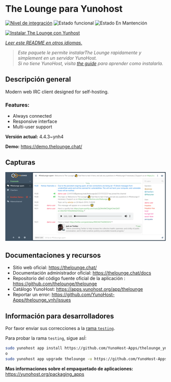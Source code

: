 <!--
Este archivo README esta generado automaticamente<https://github.com/YunoHost/apps/tree/master/tools/readme_generator>
No se debe editar a mano.
-->

# The Lounge para Yunohost

[![Nivel de integración](https://dash.yunohost.org/integration/thelounge.svg)](https://ci-apps.yunohost.org/ci/apps/thelounge/) ![Estado funcional](https://ci-apps.yunohost.org/ci/badges/thelounge.status.svg) ![Estado En Mantención](https://ci-apps.yunohost.org/ci/badges/thelounge.maintain.svg)

[![Instalar The Lounge con Yunhost](https://install-app.yunohost.org/install-with-yunohost.svg)](https://install-app.yunohost.org/?app=thelounge)

*[Leer este README en otros idiomas.](./ALL_README.md)*

> *Este paquete le permite instalarThe Lounge rapidamente y simplement en un servidor YunoHost.*  
> *Si no tiene YunoHost, visita [the guide](https://yunohost.org/install) para aprender como instalarla.*

## Descripción general

Modern web IRC client designed for self-hosting. 

### Features:

- Always connected
- Responsive interface
- Multi-user support

**Versión actual:** 4.4.3~ynh4

**Demo:** <https://demo.thelounge.chat/>

## Capturas

![Captura de The Lounge](./doc/screenshots/thelounge-screenshot.png)

## Documentaciones y recursos

- Sitio web oficial: <https://thelounge.chat/>
- Documentación administrador oficial: <https://thelounge.chat/docs>
- Repositorio del código fuente oficial de la aplicación : <https://github.com/thelounge/thelounge>
- Catálogo YunoHost: <https://apps.yunohost.org/app/thelounge>
- Reportar un error: <https://github.com/YunoHost-Apps/thelounge_ynh/issues>

## Información para desarrolladores

Por favor enviar sus correcciones a la [rama `testing`](https://github.com/YunoHost-Apps/thelounge_ynh/tree/testing).

Para probar la rama `testing`, sigue asÍ:

```bash
sudo yunohost app install https://github.com/YunoHost-Apps/thelounge_ynh/tree/testing --debug
o
sudo yunohost app upgrade thelounge -u https://github.com/YunoHost-Apps/thelounge_ynh/tree/testing --debug
```

**Mas informaciones sobre el empaquetado de aplicaciones:** <https://yunohost.org/packaging_apps>
